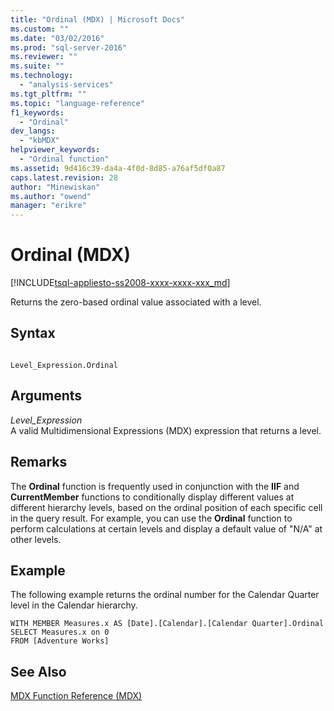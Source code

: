 ```yaml
---
title: "Ordinal (MDX) | Microsoft Docs"
ms.custom: ""
ms.date: "03/02/2016"
ms.prod: "sql-server-2016"
ms.reviewer: ""
ms.suite: ""
ms.technology: 
  - "analysis-services"
ms.tgt_pltfrm: ""
ms.topic: "language-reference"
f1_keywords: 
  - "Ordinal"
dev_langs: 
  - "kbMDX"
helpviewer_keywords: 
  - "Ordinal function"
ms.assetid: 9d416c39-da4a-4f0d-8d85-a76af5df0a87
caps.latest.revision: 28
author: "Minewiskan"
ms.author: "owend"
manager: "erikre"
---
```

# Ordinal (MDX)
[!INCLUDE[tsql-appliesto-ss2008-xxxx-xxxx-xxx_md](../includes/tsql-appliesto-ss2008-xxxx-xxxx-xxx-md.md)]

  Returns the zero-based ordinal value associated with a level.  
  
## Syntax  
  
```  
  
Level_Expression.Ordinal   
```  
  
## Arguments  
 *Level_Expression*  
 A valid Multidimensional Expressions (MDX) expression that returns a level.  
  
## Remarks  
 The **Ordinal** function is frequently used in conjunction with the **IIF** and **CurrentMember** functions to conditionally display different values at different hierarchy levels, based on the ordinal position of each specific cell in the query result. For example, you can use the **Ordinal** function to perform calculations at certain levels and display a default value of "N/A" at other levels.  
  
## Example  
 The following example returns the ordinal number for the Calendar Quarter level in the Calendar hierarchy.  
  
```  
WITH MEMBER Measures.x AS [Date].[Calendar].[Calendar Quarter].Ordinal  
SELECT Measures.x on 0  
FROM [Adventure Works]  
```  
  
## See Also  
 [MDX Function Reference &#40;MDX&#41;](../mdx/mdx-function-reference-mdx.md)  
  
  
